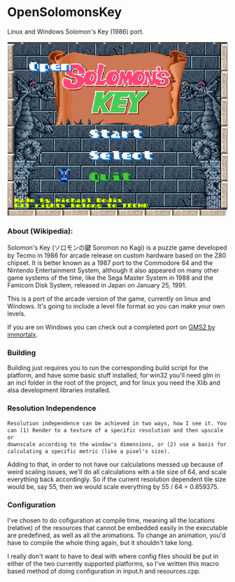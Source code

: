 # OpenSolomonsKey
Linux and Windows Solomon's Key (1986) port.

![](page/banner2.png)

### About (Wikipedia):
Solomon's Key (ソロモンの鍵 Soromon no Kagi) is a puzzle game developed by Tecmo in 1986 for arcade release on custom hardware based on the Z80 chipset. It is better known as a 1987 port to the Commodore 64 and the Nintendo Entertainment System, although it also appeared on many other game systems of the time, like the Sega Master System in 1988 and the Famicom Disk System, released in Japan on January 25, 1991.

This is a port of the arcade version of the game, currently on linux and
Windows. It's going to include a level file format so you can
make your own levels.

If you are on Windows you can check out a completed port on
[GMS2 by immortalx](https://immortalx74.itch.io/solomonskeyremake).

### Building
Building just requires you to run the corresponding build script for the platform, and have some basic stuff installed, for win32 you'll need glm in an incl folder in the root of the project,
and for linux you need the Xlib and alsa development libraries installed.

### Resolution Independence
    Resolution independence can be achieved in two ways, how I see it. You can (1) Render to a texture of a specific resolution and then upscale or
    downscale according to the window's dimensions, or (2) use a basis for calculating a specific metric (like a pixel's size).

Adding to that, in order to not have our calculations messed up because of weird scaling issues, we'll do all calculations with a tile size of 64, and scale everything back accordingly. So if the current resolution dependent tile size would be, say 55, then we would scale everything by 55 / 64 = 0.859375.

### Configuration
I've chosen to do cofiguration at compile time, meaning all the locations
(relative) of the resources that cannot be embedded easily in the executable
are predefined, as well as all the animations. To change an animation, you'd
have to compile the whole thing again, but it shouldn't take long.

I really don't want to have to deal with where config files should be put in
either of the two currently supported platforms, so I've written this macro based method of doing configuration in input.h and resources.cpp.
